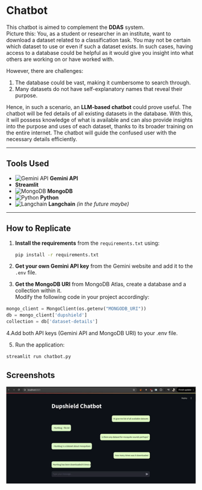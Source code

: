 # Chatbot

This chatbot is aimed to complement the **DDAS** system.  
Picture this: You, as a student or researcher in an institute, want to download a dataset related to a classification task. You may not be certain which dataset to use or even if such a dataset exists. In such cases, having access to a database could be helpful as it would give you insight into what others are working on or have worked with.

However, there are challenges:
1. The database could be vast, making it cumbersome to search through.
2. Many datasets do not have self-explanatory names that reveal their purpose.

Hence, in such a scenario, an **LLM-based chatbot** could prove useful. The chatbot will be fed details of all existing datasets in the database. With this, it will possess knowledge of what is available and can also provide insights into the purpose and uses of each dataset, thanks to its broader training on the entire internet. The chatbot will guide the confused user with the necessary details efficiently.

---

## Tools Used

- ![Gemini API](https://img.icons8.com/fluency/24/api.png) **Gemini API**
-  **Streamlit**
- ![MongoDB](https://img.icons8.com/color/24/mongodb.png) **MongoDB**
- ![Python](https://img.icons8.com/color/24/python.png) **Python**
- ![Langchain](https://img.icons8.com/color/24/chain.png) **Langchain** *(in the future maybe)*

---

## How to Replicate

1. **Install the requirements** from the `requirements.txt` using:
   ```bash
   pip install -r requirements.txt
2. **Get your own Gemini API key** from the Gemini website and add it to the `.env` file.

3. **Get the MongoDB URI** from MongoDB Atlas, create a database and a collection within it.  
  Modify the following code in your project accordingly:

  ```python
  mongo_client = MongoClient(os.getenv("MONGODB_URI"))  
  db = mongo_client['dupshield']  
  collection = db['dataset-details']
```

4.Add both API keys (Gemini API and MongoDB URI) to your .env file.

5. Run the application:
```bash
streamlit run chatbot.py
```

## Screenshots

![Sample chat](./sample_chat.png)
